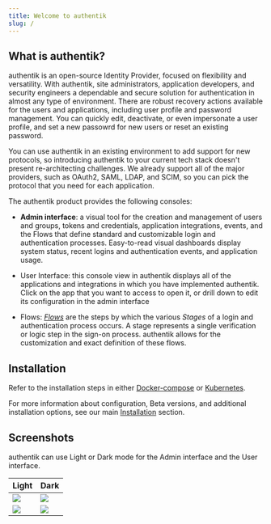 ```yaml
---
title: Welcome to authentik
slug: /
---
```


## What is authentik?

authentik is an open-source Identity Provider, focused on flexibility and versatility. With authentik, site administrators, application developers, and security engineers a dependable and secure solution for authentication in almost any type of environment. There are robust recovery actions available for the users and applications, including user profile and password management. You can quickly edit, deactivate, or even impersonate a user profile, and set a new passowrd for new users or reset an existing password.

You can use authentik in an existing environment to add support for new protocols, so introducing authentik to your current tech stack doesn't present re-architecting challenges. We already support all of the major providers, such as OAuth2, SAML, LDAP, and SCIM, so you can pick the protocol that you need for each application.

The authentik product provides the following consoles:

* **Admin interface**: a visual tool for the creation and management of users and groups, tokens and credentials, application integrations, events, and the Flows that define standard and customizable login and authentication processes. Easy-to-read visual dashboards display system status, recent logins and authentication events, and application usage.

* User Interface: this console view in authentik displays all of the applications and integrations in which you have implemented authentik. Click on the app that you want to access to open it, or drill down to edit its configuration in the admin interface

* Flows: [_Flows_](./flow) are the steps by which the various _Stages_ of a login and authentication process occurs.  A stage represents a single verification or logic step in the sign-on process. authentik allows for the customization and exact definition of these flows.

## Installation

Refer to the installation steps in either [Docker-compose](installation/docker-compose) or [Kubernetes](installation/kubernetes).

For more information about configuration, Beta versions, and additional installation options, see our main [Installation](installation) section.

## Screenshots

authentik can use Light or Dark mode for the Admin interface and the User interface.

| Light                            | Dark                            |
| -------------------------------- | ------------------------------- |
| ![](/img/screen_apps_light.jpg)  | ![](/img/screen_apps_dark.jpg)  |
| ![](/img/screen_admin_light.jpg) | ![](/img/screen_admin_dark.jpg) |
